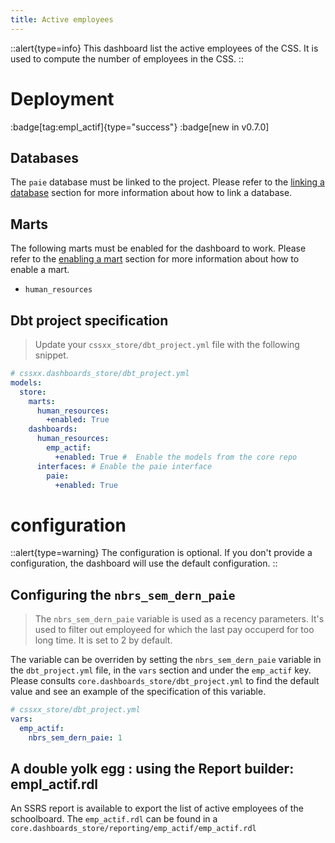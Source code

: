 ```yaml
---
title: Active employees
---
```


::alert{type=info}
This dashboard list the active employees of the CSS. It is used to compute the number of employees in the CSS.
:: 

# Deployment
:badge[tag:empl_actif]{type="success"}
:badge[new in v0.7.0]


## Databases

The `paie` database must be linked to the project. Please refer to the [linking a database](/using/configuration/linking) section for more information about how to link a database.


## Marts 

The following marts must be enabled for the dashboard to work. Please refer to the [enabling a mart](/using/configuration/enabling) section for more information about how to enable a mart.
* `human_resources`


## Dbt project specification
> Update your `cssxx_store/dbt_project.yml` file with the following snippet.

```yaml
# cssxx.dashboards_store/dbt_project.yml
models:
  store:
    marts:
      human_resources:
        +enabled: True  
    dashboards:
      human_resources:
        emp_actif:
          +enabled: True #  Enable the models from the core repo
      interfaces: # Enable the paie interface
        paie:
          +enabled: True
```

# configuration
::alert{type=warning}
The configuration is optional. If you don't provide a configuration, the dashboard will use the default configuration.
::

## Configuring the `nbrs_sem_dern_paie`
> The `nbrs_sem_dern_paie` variable is used as a recency parameters. It's used to filter out employeed for which the last pay occuperd for too long time. It is set to 2 by default.

The variable can be overriden by setting the `nbrs_sem_dern_paie` variable in the `dbt_project.yml` file, in the `vars` section and under the `emp_actif` key. Please consults  `core.dashboards_store/dbt_project.yml` to find the default value and see an example of the specification of this variable. 

```yaml
# cssxx_store/dbt_project.yml
vars:
  emp_actif:
    nbrs_sem_dern_paie: 1
```

## A double yolk egg : using the Report builder: empl_actif.rdl

An SSRS report is available to export the list of active employees of the schoolboard. The `emp_actif.rdl` can be found in a `core.dashboards_store/reporting/emp_actif/emp_actif.rdl`
